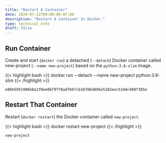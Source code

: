 ```yaml
---
title: "Restart A Container"
date: 2020-07-22T00:00:00-07:00
description: "Restart A Container In Docker."
type: technical_note
draft: false
---
```


## Run Container

Create and start (`docker run`) a detached (`--detach`) Docker container called new-project (`--name new-project`) based on the `python:3.8-slim` image.

{{< highlight bash >}}
docker run --detach --name new-project python:3.8-slim
{{< /highlight >}}
```
e86b5951906b8a1f0ee0bf9f78adf66fcb16f06d89be5282eec5344c498f365e
```

## Restart That Container

Restart (`docker restart`) the Docker container called `new-project`.

{{< highlight bash >}}
docker restart new-project
{{< /highlight >}}
```
new-project
```